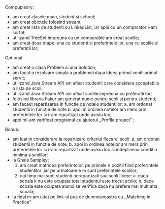 Compuplsory:
- am creat clasele main, student si school;
- am creat obictele folosind stream;
- am creat lista de studenti cu LinkedList, iar apoi cu un comparator i-am sortat;
- utilizand TreeSet impreuna cu un comparable am creat scolile;
- am creat doua mape: una cu studenti si preferintele lor, una cu scolile si preferatii lor;

Optional:
- am creat o clasa Problem si una Solution;
- am facut o rezolvare simpla a problemei dupa ideea primul venit-primul servit;
- utilizand Java Stream API am afisat studentii care considera acceptabila o lista de scoli;
- utilizand Java Stream API am afisat scolile impreuna cu preferatii lor;
- folosind libraria Faker am generat nume pentru scoli si pentru studenti;
- am facaut repartizarea in functie de notele studentilor:
  a. am ordonat studentii in functie de note
  b. apoi in ordinea notelor am mers prin preferintele lor si i-am repartizat unde aveau loc;
- apoi mi-am verificat programul cu ajutorul ,,Profile project'';

Bonus:
- am luat in considerare la repartizare criteriul fiecarei scoli:
  a. am ordonat studentii in functie de note;
  b. apoi in ordinea notelor am mers prin preferintele lor si i-am repartizat unde aveau loc si indeplineau conditia minima a scolilor;
- la Ghale Sampley:
  1. am creat matricea preferintelor, pe primele n pozitii fiind preferintele studentilor ,iar pe urmatoarele m sunt preferintele scolilor;
  2. cat timp mai sunt studenti nerepartizati sau scoli libere:
    a. daca scoala k nu este ocupata total studentul este trecut acolo;
    b. daca scoala este ocupata atunci se verifica daca nu prefera mai mult alta scoala;  
 - la final m-am uitat pe link-ul pus de dumneavoastra cu ,,Matching in Practice"
    
